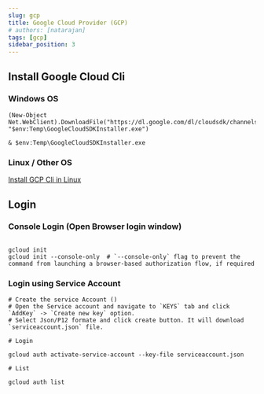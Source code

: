 ```yaml
---
slug: gcp
title: Google Cloud Provider (GCP)
# authors: [natarajan]
tags: [gcp]
sidebar_position: 3
---
```


## Install Google Cloud Cli



### Windows OS

```shell title="Run in Powershell"
(New-Object Net.WebClient).DownloadFile("https://dl.google.com/dl/cloudsdk/channels/rapid/GoogleCloudSDKInstaller.exe", "$env:Temp\GoogleCloudSDKInstaller.exe")

& $env:Temp\GoogleCloudSDKInstaller.exe
```

### Linux / Other OS

[Install GCP Cli in Linux](https://cloud.google.com/sdk/docs/install#linux)


## Login

### Console Login (Open Browser login window)
```shell

gcloud init 
gcloud init --console-only  # `--console-only` flag to prevent the command from launching a browser-based authorization flow, if required

```

### Login using Service Account

```shell
# Create the service Account ()
# Open the Service account and navigate to `KEYS` tab and click `AddKey` -> `Create new key` option.
# Select Json/P12 formate and click create button. It will download `serviceaccount.json` file.

# Login

gcloud auth activate-service-account --key-file serviceaccount.json

# List

gcloud auth list
```




